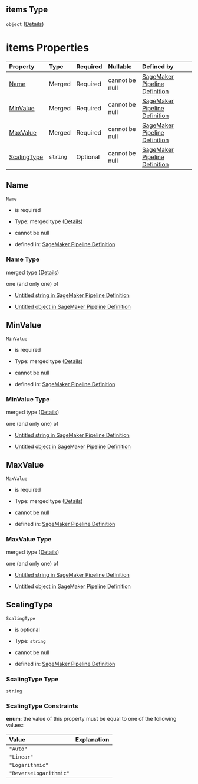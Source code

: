 ## items Type

`object` ([Details](pipeline-definition-definitions-parameterranges-properties-integerparameterranges-items.md))

# items Properties

| Property                    | Type     | Required | Nullable       | Defined by                                                                                                                                                                                                                                                                                                                                         |
| :-------------------------- | :------- | :------- | :------------- | :------------------------------------------------------------------------------------------------------------------------------------------------------------------------------------------------------------------------------------------------------------------------------------------------------------------------------------------------- |
| [Name](#name)               | Merged   | Required | cannot be null | [SageMaker Pipeline Definition](pipeline-definition-definitions-stringargumentvalue.md "https://github.com/jerrypeng7773/sagemaker-model-building-pipeline-definition-JSON-schema/schema/#/definitions/ParameterRanges/properties/IntegerParameterRanges/items/properties/Name")                                                                   |
| [MinValue](#minvalue)       | Merged   | Required | cannot be null | [SageMaker Pipeline Definition](pipeline-definition-definitions-stringargumentvalue.md "https://github.com/jerrypeng7773/sagemaker-model-building-pipeline-definition-JSON-schema/schema/#/definitions/ParameterRanges/properties/IntegerParameterRanges/items/properties/MinValue")                                                               |
| [MaxValue](#maxvalue)       | Merged   | Required | cannot be null | [SageMaker Pipeline Definition](pipeline-definition-definitions-stringargumentvalue.md "https://github.com/jerrypeng7773/sagemaker-model-building-pipeline-definition-JSON-schema/schema/#/definitions/ParameterRanges/properties/IntegerParameterRanges/items/properties/MaxValue")                                                               |
| [ScalingType](#scalingtype) | `string` | Optional | cannot be null | [SageMaker Pipeline Definition](pipeline-definition-definitions-parameterranges-properties-integerparameterranges-items-properties-scalingtype.md "https://github.com/jerrypeng7773/sagemaker-model-building-pipeline-definition-JSON-schema/schema/#/definitions/ParameterRanges/properties/IntegerParameterRanges/items/properties/ScalingType") |

## Name



`Name`

*   is required

*   Type: merged type ([Details](pipeline-definition-definitions-stringargumentvalue.md))

*   cannot be null

*   defined in: [SageMaker Pipeline Definition](pipeline-definition-definitions-stringargumentvalue.md "https://github.com/jerrypeng7773/sagemaker-model-building-pipeline-definition-JSON-schema/schema/#/definitions/ParameterRanges/properties/IntegerParameterRanges/items/properties/Name")

### Name Type

merged type ([Details](pipeline-definition-definitions-stringargumentvalue.md))

one (and only one) of

*   [Untitled string in SageMaker Pipeline Definition](pipeline-definition-definitions-stringargumentvalue-oneof-0.md "check type definition")

*   [Untitled object in SageMaker Pipeline Definition](pipeline-definition-definitions-getfunction.md "check type definition")

## MinValue



`MinValue`

*   is required

*   Type: merged type ([Details](pipeline-definition-definitions-stringargumentvalue.md))

*   cannot be null

*   defined in: [SageMaker Pipeline Definition](pipeline-definition-definitions-stringargumentvalue.md "https://github.com/jerrypeng7773/sagemaker-model-building-pipeline-definition-JSON-schema/schema/#/definitions/ParameterRanges/properties/IntegerParameterRanges/items/properties/MinValue")

### MinValue Type

merged type ([Details](pipeline-definition-definitions-stringargumentvalue.md))

one (and only one) of

*   [Untitled string in SageMaker Pipeline Definition](pipeline-definition-definitions-stringargumentvalue-oneof-0.md "check type definition")

*   [Untitled object in SageMaker Pipeline Definition](pipeline-definition-definitions-getfunction.md "check type definition")

## MaxValue



`MaxValue`

*   is required

*   Type: merged type ([Details](pipeline-definition-definitions-stringargumentvalue.md))

*   cannot be null

*   defined in: [SageMaker Pipeline Definition](pipeline-definition-definitions-stringargumentvalue.md "https://github.com/jerrypeng7773/sagemaker-model-building-pipeline-definition-JSON-schema/schema/#/definitions/ParameterRanges/properties/IntegerParameterRanges/items/properties/MaxValue")

### MaxValue Type

merged type ([Details](pipeline-definition-definitions-stringargumentvalue.md))

one (and only one) of

*   [Untitled string in SageMaker Pipeline Definition](pipeline-definition-definitions-stringargumentvalue-oneof-0.md "check type definition")

*   [Untitled object in SageMaker Pipeline Definition](pipeline-definition-definitions-getfunction.md "check type definition")

## ScalingType



`ScalingType`

*   is optional

*   Type: `string`

*   cannot be null

*   defined in: [SageMaker Pipeline Definition](pipeline-definition-definitions-parameterranges-properties-integerparameterranges-items-properties-scalingtype.md "https://github.com/jerrypeng7773/sagemaker-model-building-pipeline-definition-JSON-schema/schema/#/definitions/ParameterRanges/properties/IntegerParameterRanges/items/properties/ScalingType")

### ScalingType Type

`string`

### ScalingType Constraints

**enum**: the value of this property must be equal to one of the following values:

| Value                  | Explanation |
| :--------------------- | :---------- |
| `"Auto"`               |             |
| `"Linear"`             |             |
| `"Logarithmic"`        |             |
| `"ReverseLogarithmic"` |             |
